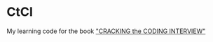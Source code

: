 # CtCI
My learning code for the book ["CRACKING the CODING INTERVIEW"](http://www.crackingthecodinginterview.com)
